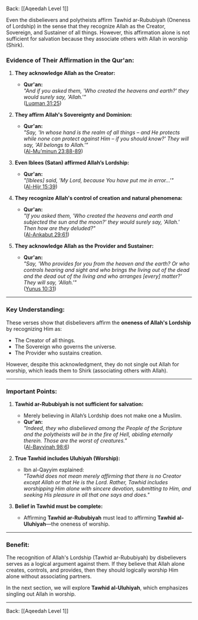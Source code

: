 Back: [[Aqeedah Level 1]]

Even the disbelievers and polytheists affirm Tawhid ar-Rububiyah (Oneness of Lordship) in the sense that they recognize Allah as the Creator, Sovereign, and Sustainer of all things. However, this affirmation alone is not sufficient for salvation because they associate others with Allah in worship (Shirk).

### **Evidence of Their Affirmation in the Qur'an:**  

1. **They acknowledge Allah as the Creator:**  
   - **Qur'an:**  
     *"And if you asked them, 'Who created the heavens and earth?' they would surely say, 'Allah.'"*  
     ([Luqman 31:25](https://quran.com/31/25))  

2. **They affirm Allah's Sovereignty and Dominion:**  
   - **Qur'an:**  
     *"Say, 'In whose hand is the realm of all things – and He protects while none can protect against Him – if you should know?' They will say, 'All belongs to Allah.'"*  
     ([Al-Mu’minun 23:88-89](https://quran.com/23/88-89))  

3. **Even Iblees (Satan) affirmed Allah’s Lordship:**  
   - **Qur'an:**  
     *"[Iblees] said, 'My Lord, because You have put me in error…'"*  
     ([Al-Hijr 15:39](https://quran.com/15/39))  

4. **They recognize Allah's control of creation and natural phenomena:**  
   - **Qur'an:**  
     *"If you asked them, 'Who created the heavens and earth and subjected the sun and the moon?' they would surely say, 'Allah.' Then how are they deluded?"*  
     ([Al-Ankabut 29:61](https://quran.com/29/61))  

5. **They acknowledge Allah as the Provider and Sustainer:**  
   - **Qur'an:**  
     *"Say, 'Who provides for you from the heaven and the earth? Or who controls hearing and sight and who brings the living out of the dead and the dead out of the living and who arranges [every] matter?' They will say, 'Allah.'"*  
     ([Yunus 10:31](https://quran.com/10/31))  

---

### **Key Understanding:**  
These verses show that disbelievers affirm the **oneness of Allah's Lordship** by recognizing Him as:  
- The Creator of all things.  
- The Sovereign who governs the universe.  
- The Provider who sustains creation.  

However, despite this acknowledgment, they do not single out Allah for worship, which leads them to Shirk (associating others with Allah). 

---

### **Important Points:**  

1. **Tawhid ar-Rububiyah is not sufficient for salvation:**  
   - Merely believing in Allah’s Lordship does not make one a Muslim.  
   - **Qur'an:**  
     *"Indeed, they who disbelieved among the People of the Scripture and the polytheists will be in the fire of Hell, abiding eternally therein. Those are the worst of creatures."*  
     ([Al-Bayyinah 98:6](https://quran.com/98/6))  

2. **True Tawhid includes Uluhiyah (Worship):**  
   - Ibn al-Qayyim explained:  
     *"Tawhid does not mean merely affirming that there is no Creator except Allah or that He is the Lord. Rather, Tawhid includes worshipping Him alone with sincere devotion, submitting to Him, and seeking His pleasure in all that one says and does."*

3. **Belief in Tawhid must be complete:**  
   - Affirming **Tawhid ar-Rububiyah** must lead to affirming **Tawhid al-Uluhiyah**—the oneness of worship.  

---

### **Benefit:**  
The recognition of Allah's Lordship (Tawhid ar-Rububiyah) by disbelievers serves as a logical argument against them. If they believe that Allah alone creates, controls, and provides, then they should logically worship Him alone without associating partners.

In the next section, we will explore **Tawhid al-Uluhiyah**, which emphasizes singling out Allah in worship.

---
Back: [[Aqeedah Level 1]]